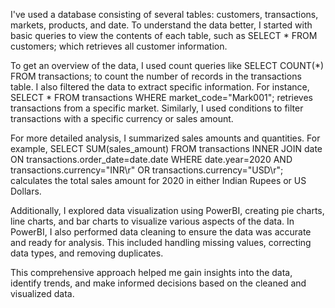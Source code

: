 I've used a database consisting of several tables: customers, transactions, markets, products, and date. To understand the data better, I started with basic queries to view the contents of each table, such as SELECT * FROM customers; which retrieves all customer information.

To get an overview of the data, I used count queries like SELECT COUNT(*) FROM transactions; to count the number of records in the transactions table. I also filtered the data to extract specific information. For instance, SELECT * FROM transactions WHERE market_code="Mark001"; retrieves transactions from a specific market. Similarly, I used conditions to filter transactions with a specific currency or sales amount.

For more detailed analysis, I summarized sales amounts and quantities. For example, SELECT SUM(sales_amount) FROM transactions INNER JOIN date ON transactions.order_date=date.date WHERE date.year=2020 AND transactions.currency="INR\r" OR transactions.currency="USD\r"; calculates the total sales amount for 2020 in either Indian Rupees or US Dollars.

Additionally, I explored data visualization using PowerBI, creating pie charts, line charts, and bar charts to visualize various aspects of the data. In PowerBI, I also performed data cleaning to ensure the data was accurate and ready for analysis. This included handling missing values, correcting data types, and removing duplicates.

This comprehensive approach helped me gain insights into the data, identify trends, and make informed decisions based on the cleaned and visualized data.
